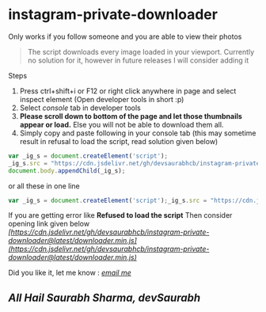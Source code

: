 # instagram-private-downloader

Only works if you follow someone and you are able to view their photos

> The script downloads every image loaded in your viewport. Currently no solution for it, however in future releases I will consider adding it

Steps
1. Press ctrl+shift+i or F12 or right click anywhere in page and select inspect element (Open developer tools in short :p)
2. Select *console* tab in developer tools
3. **Please scroll down to bottom of the page and let those thumbnails appear or load.** Else you will not be able to download them all.
4. Simply copy and paste following in your console tab (this may sometime result in refusal to load the script, read solution given below)

```javascript
var _ig_s = document.createElement('script');
_ig_s.src = "https://cdn.jsdelivr.net/gh/devsaurabhcb/instagram-private-downloader@latest/downloader.js"; 
document.body.appendChild(_ig_s);
```
or all these in one line
```javascript
var _ig_s = document.createElement('script');_ig_s.src = "https://cdn.jsdelivr.net/gh/devsaurabhcb/instagram-private-downloader@latest/downloader.js"; document.body.appendChild(_ig_s);
```
If you are getting error like **Refused to load the script**
Then consider opening link given below *[https://cdn.jsdelivr.net/gh/devsaurabhcb/instagram-private-downloader@latest/downloader.min.js](https://cdn.jsdelivr.net/gh/devsaurabhcb/instagram-private-downloader@latest/downloader.min.js)*

Did you like it, let me know : *[email me](mailto:devsaurabh@mail.com)*

## _All Hail Saurabh Sharma, devSaurabh_
